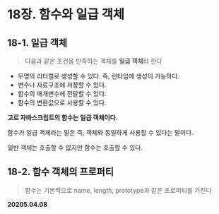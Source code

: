 # 18장. 함수와 일급 객체

## 18-1. 일급 객체

> 다음과 같은 조건을 만족하는 객체를 **일급 객체**라 한다

- 무명의 리터럴로 생성할 수 있다. 즉, 런타임에 생성이 가능하다.
- 변수나 자료구조에 저장할 수 있다.
- 함수의 매개변수에 전달할 수 있다.
- 함수의 변환값으로 사용할 수 있다.

**고로 자바스크립트의 함수는 일급 객체이다.**

함수가 일급 객체라는 말은 즉, 객체와 동일하게 사용할 수 있다는 말이다.

일반 객체는 호출할 수 없지만 함수는 호출할 수 있다.

## 18-2. 함수 객체의 프로퍼티

> 함수는 기본적으로 name, length, prototype과 같은 프로퍼티를 가진다


**20205.04.08**